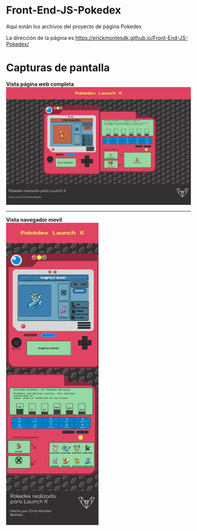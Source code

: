 # Front-End-JS-Pokedex
Aquí están los archivos del proyecto de página Pokedex

La dirección de la página es https://erickmontesdk.github.io/Front-End-JS-Pokedex/

# Capturas de pantalla
**Vista página web completa**
<img src="https://raw.githubusercontent.com/ErickMontesDK/Front-End-JS-Pokedex/main/Resources/Capturas/Captura%20web.jpeg">
<hr>

**Vista navegador movil**<br>
<img src="https://raw.githubusercontent.com/ErickMontesDK/Front-End-JS-Pokedex/main/Resources/Capturas/captura%20movil.png" width=50%>
